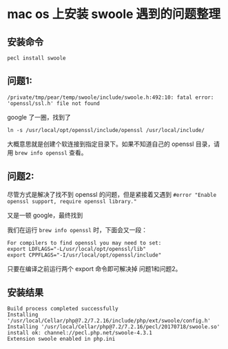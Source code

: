 # mac os 上安装 swoole 遇到的问题整理

## 安装命令
`pecl install swoole`

## 问题1:
`/private/tmp/pear/temp/swoole/include/swoole.h:492:10: fatal error: 'openssl/ssl.h' file not found`

google 了一圈，找到了

`ln -s /usr/local/opt/openssl/include/openssl /usr/local/include/`

大概意思就是创建个软连接到指定目录下。如果不知道自己的 openssl 目录，请用 `brew info openssl` 查看。

## 问题2:

尽管方式是解决了找不到 openssl 的问题，但是紧接着又遇到
`#error "Enable openssl support, require openssl library."`

又是一顿 google，最终找到

我们在运行 `brew info openssl` 时，下面会又一段：

``` 
For compilers to find openssl you may need to set:
export LDFLAGS="-L/usr/local/opt/openssl/lib"
export CPPFLAGS="-I/usr/local/opt/openssl/include"
```

只要在编译之前运行两个 export 命令即可解决掉 问题1和问题2。


## 安装结果

```
Build process completed successfully
Installing '/usr/local/Cellar/php@7.2/7.2.16/include/php/ext/swoole/config.h'
Installing '/usr/local/Cellar/php@7.2/7.2.16/pecl/20170718/swoole.so'
install ok: channel://pecl.php.net/swoole-4.3.1
Extension swoole enabled in php.ini
```